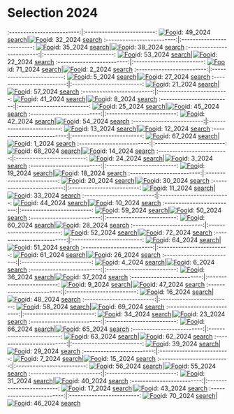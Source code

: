 # Selection 2024

:-------------------------:|:-------------------------:
[![Foo](https://visualcommunicationdesign.github.io/content/2024/49.jpg)](https://visualcommunicationdesign.github.io/content/2024/49.jpg)id: 49_2024 [search](https://www.bing.com/images/search?view=detailv2&iss=sbi&form=SBIVSP&sbisrc=UrlPaste&q=imgurl:https://visualcommunicationdesign.github.io/content/2024/49.jpg)|[![Foo](https://visualcommunicationdesign.github.io/content/2024/32.jpg)](https://visualcommunicationdesign.github.io/content/2024/32.jpg)id: 32_2024 [search](https://www.bing.com/images/search?view=detailv2&iss=sbi&form=SBIVSP&sbisrc=UrlPaste&q=imgurl:https://visualcommunicationdesign.github.io/content/2024/32.jpg)
:-------------------------:|:-------------------------:
[![Foo](https://visualcommunicationdesign.github.io/content/2024/35.jpg)](https://visualcommunicationdesign.github.io/content/2024/35.jpg)id: 35_2024 [search](https://www.bing.com/images/search?view=detailv2&iss=sbi&form=SBIVSP&sbisrc=UrlPaste&q=imgurl:https://visualcommunicationdesign.github.io/content/2024/35.jpg)|[![Foo](https://visualcommunicationdesign.github.io/content/2024/38.jpg)](https://visualcommunicationdesign.github.io/content/2024/38.jpg)id: 38_2024 [search](https://www.bing.com/images/search?view=detailv2&iss=sbi&form=SBIVSP&sbisrc=UrlPaste&q=imgurl:https://visualcommunicationdesign.github.io/content/2024/38.jpg)
:-------------------------:|:-------------------------:
[![Foo](https://visualcommunicationdesign.github.io/content/2024/53.jpg)](https://visualcommunicationdesign.github.io/content/2024/53.jpg)id: 53_2024 [search](https://www.bing.com/images/search?view=detailv2&iss=sbi&form=SBIVSP&sbisrc=UrlPaste&q=imgurl:https://visualcommunicationdesign.github.io/content/2024/53.jpg)|[![Foo](https://visualcommunicationdesign.github.io/content/2024/22.jpg)](https://visualcommunicationdesign.github.io/content/2024/22.jpg)id: 22_2024 [search](https://www.bing.com/images/search?view=detailv2&iss=sbi&form=SBIVSP&sbisrc=UrlPaste&q=imgurl:https://visualcommunicationdesign.github.io/content/2024/22.jpg)
:-------------------------:|:-------------------------:
[![Foo](https://visualcommunicationdesign.github.io/content/2024/71.jpg)](https://visualcommunicationdesign.github.io/content/2024/71.jpg)id: 71_2024 [search](https://www.bing.com/images/search?view=detailv2&iss=sbi&form=SBIVSP&sbisrc=UrlPaste&q=imgurl:https://visualcommunicationdesign.github.io/content/2024/71.jpg)|[![Foo](https://visualcommunicationdesign.github.io/content/2024/2.jpg)](https://visualcommunicationdesign.github.io/content/2024/2.jpg)id: 2_2024 [search](https://www.bing.com/images/search?view=detailv2&iss=sbi&form=SBIVSP&sbisrc=UrlPaste&q=imgurl:https://visualcommunicationdesign.github.io/content/2024/2.jpg)
:-------------------------:|:-------------------------:
[![Foo](https://visualcommunicationdesign.github.io/content/2024/5.jpg)](https://visualcommunicationdesign.github.io/content/2024/5.jpg)id: 5_2024 [search](https://www.bing.com/images/search?view=detailv2&iss=sbi&form=SBIVSP&sbisrc=UrlPaste&q=imgurl:https://visualcommunicationdesign.github.io/content/2024/5.jpg)|[![Foo](https://visualcommunicationdesign.github.io/content/2024/27.jpg)](https://visualcommunicationdesign.github.io/content/2024/27.jpg)id: 27_2024 [search](https://www.bing.com/images/search?view=detailv2&iss=sbi&form=SBIVSP&sbisrc=UrlPaste&q=imgurl:https://visualcommunicationdesign.github.io/content/2024/27.jpg)
:-------------------------:|:-------------------------:
[![Foo](https://visualcommunicationdesign.github.io/content/2024/21.jpg)](https://visualcommunicationdesign.github.io/content/2024/21.jpg)id: 21_2024 [search](https://www.bing.com/images/search?view=detailv2&iss=sbi&form=SBIVSP&sbisrc=UrlPaste&q=imgurl:https://visualcommunicationdesign.github.io/content/2024/21.jpg)|[![Foo](https://visualcommunicationdesign.github.io/content/2024/57.jpg)](https://visualcommunicationdesign.github.io/content/2024/57.jpg)id: 57_2024 [search](https://www.bing.com/images/search?view=detailv2&iss=sbi&form=SBIVSP&sbisrc=UrlPaste&q=imgurl:https://visualcommunicationdesign.github.io/content/2024/57.jpg)
:-------------------------:|:-------------------------:
[![Foo](https://visualcommunicationdesign.github.io/content/2024/41.jpg)](https://visualcommunicationdesign.github.io/content/2024/41.jpg)id: 41_2024 [search](https://www.bing.com/images/search?view=detailv2&iss=sbi&form=SBIVSP&sbisrc=UrlPaste&q=imgurl:https://visualcommunicationdesign.github.io/content/2024/41.jpg)|[![Foo](https://visualcommunicationdesign.github.io/content/2024/8.jpg)](https://visualcommunicationdesign.github.io/content/2024/8.jpg)id: 8_2024 [search](https://www.bing.com/images/search?view=detailv2&iss=sbi&form=SBIVSP&sbisrc=UrlPaste&q=imgurl:https://visualcommunicationdesign.github.io/content/2024/8.jpg)
:-------------------------:|:-------------------------:
[![Foo](https://visualcommunicationdesign.github.io/content/2024/25.jpg)](https://visualcommunicationdesign.github.io/content/2024/25.jpg)id: 25_2024 [search](https://www.bing.com/images/search?view=detailv2&iss=sbi&form=SBIVSP&sbisrc=UrlPaste&q=imgurl:https://visualcommunicationdesign.github.io/content/2024/25.jpg)|[![Foo](https://visualcommunicationdesign.github.io/content/2024/45.jpg)](https://visualcommunicationdesign.github.io/content/2024/45.jpg)id: 45_2024 [search](https://www.bing.com/images/search?view=detailv2&iss=sbi&form=SBIVSP&sbisrc=UrlPaste&q=imgurl:https://visualcommunicationdesign.github.io/content/2024/45.jpg)
:-------------------------:|:-------------------------:
[![Foo](https://visualcommunicationdesign.github.io/content/2024/42.jpg)](https://visualcommunicationdesign.github.io/content/2024/42.jpg)id: 42_2024 [search](https://www.bing.com/images/search?view=detailv2&iss=sbi&form=SBIVSP&sbisrc=UrlPaste&q=imgurl:https://visualcommunicationdesign.github.io/content/2024/42.jpg)|[![Foo](https://visualcommunicationdesign.github.io/content/2024/54.jpg)](https://visualcommunicationdesign.github.io/content/2024/54.jpg)id: 54_2024 [search](https://www.bing.com/images/search?view=detailv2&iss=sbi&form=SBIVSP&sbisrc=UrlPaste&q=imgurl:https://visualcommunicationdesign.github.io/content/2024/54.jpg)
:-------------------------:|:-------------------------:
[![Foo](https://visualcommunicationdesign.github.io/content/2024/13.jpg)](https://visualcommunicationdesign.github.io/content/2024/13.jpg)id: 13_2024 [search](https://www.bing.com/images/search?view=detailv2&iss=sbi&form=SBIVSP&sbisrc=UrlPaste&q=imgurl:https://visualcommunicationdesign.github.io/content/2024/13.jpg)|[![Foo](https://visualcommunicationdesign.github.io/content/2024/12.jpg)](https://visualcommunicationdesign.github.io/content/2024/12.jpg)id: 12_2024 [search](https://www.bing.com/images/search?view=detailv2&iss=sbi&form=SBIVSP&sbisrc=UrlPaste&q=imgurl:https://visualcommunicationdesign.github.io/content/2024/12.jpg)
:-------------------------:|:-------------------------:
[![Foo](https://visualcommunicationdesign.github.io/content/2024/67.jpg)](https://visualcommunicationdesign.github.io/content/2024/67.jpg)id: 67_2024 [search](https://www.bing.com/images/search?view=detailv2&iss=sbi&form=SBIVSP&sbisrc=UrlPaste&q=imgurl:https://visualcommunicationdesign.github.io/content/2024/67.jpg)|[![Foo](https://visualcommunicationdesign.github.io/content/2024/1.jpg)](https://visualcommunicationdesign.github.io/content/2024/1.jpg)id: 1_2024 [search](https://www.bing.com/images/search?view=detailv2&iss=sbi&form=SBIVSP&sbisrc=UrlPaste&q=imgurl:https://visualcommunicationdesign.github.io/content/2024/1.jpg)
:-------------------------:|:-------------------------:
[![Foo](https://visualcommunicationdesign.github.io/content/2024/68.jpg)](https://visualcommunicationdesign.github.io/content/2024/68.jpg)id: 68_2024 [search](https://www.bing.com/images/search?view=detailv2&iss=sbi&form=SBIVSP&sbisrc=UrlPaste&q=imgurl:https://visualcommunicationdesign.github.io/content/2024/68.jpg)|[![Foo](https://visualcommunicationdesign.github.io/content/2024/14.jpg)](https://visualcommunicationdesign.github.io/content/2024/14.jpg)id: 14_2024 [search](https://www.bing.com/images/search?view=detailv2&iss=sbi&form=SBIVSP&sbisrc=UrlPaste&q=imgurl:https://visualcommunicationdesign.github.io/content/2024/14.jpg)
:-------------------------:|:-------------------------:
[![Foo](https://visualcommunicationdesign.github.io/content/2024/24.jpg)](https://visualcommunicationdesign.github.io/content/2024/24.jpg)id: 24_2024 [search](https://www.bing.com/images/search?view=detailv2&iss=sbi&form=SBIVSP&sbisrc=UrlPaste&q=imgurl:https://visualcommunicationdesign.github.io/content/2024/24.jpg)|[![Foo](https://visualcommunicationdesign.github.io/content/2024/3.jpg)](https://visualcommunicationdesign.github.io/content/2024/3.jpg)id: 3_2024 [search](https://www.bing.com/images/search?view=detailv2&iss=sbi&form=SBIVSP&sbisrc=UrlPaste&q=imgurl:https://visualcommunicationdesign.github.io/content/2024/3.jpg)
:-------------------------:|:-------------------------:
[![Foo](https://visualcommunicationdesign.github.io/content/2024/19.jpg)](https://visualcommunicationdesign.github.io/content/2024/19.jpg)id: 19_2024 [search](https://www.bing.com/images/search?view=detailv2&iss=sbi&form=SBIVSP&sbisrc=UrlPaste&q=imgurl:https://visualcommunicationdesign.github.io/content/2024/19.jpg)|[![Foo](https://visualcommunicationdesign.github.io/content/2024/18.jpg)](https://visualcommunicationdesign.github.io/content/2024/18.jpg)id: 18_2024 [search](https://www.bing.com/images/search?view=detailv2&iss=sbi&form=SBIVSP&sbisrc=UrlPaste&q=imgurl:https://visualcommunicationdesign.github.io/content/2024/18.jpg)
:-------------------------:|:-------------------------:
[![Foo](https://visualcommunicationdesign.github.io/content/2024/20.jpg)](https://visualcommunicationdesign.github.io/content/2024/20.jpg)id: 20_2024 [search](https://www.bing.com/images/search?view=detailv2&iss=sbi&form=SBIVSP&sbisrc=UrlPaste&q=imgurl:https://visualcommunicationdesign.github.io/content/2024/20.jpg)|[![Foo](https://visualcommunicationdesign.github.io/content/2024/30.jpg)](https://visualcommunicationdesign.github.io/content/2024/30.jpg)id: 30_2024 [search](https://www.bing.com/images/search?view=detailv2&iss=sbi&form=SBIVSP&sbisrc=UrlPaste&q=imgurl:https://visualcommunicationdesign.github.io/content/2024/30.jpg)
:-------------------------:|:-------------------------:
[![Foo](https://visualcommunicationdesign.github.io/content/2024/11.jpg)](https://visualcommunicationdesign.github.io/content/2024/11.jpg)id: 11_2024 [search](https://www.bing.com/images/search?view=detailv2&iss=sbi&form=SBIVSP&sbisrc=UrlPaste&q=imgurl:https://visualcommunicationdesign.github.io/content/2024/11.jpg)|[![Foo](https://visualcommunicationdesign.github.io/content/2024/33.jpg)](https://visualcommunicationdesign.github.io/content/2024/33.jpg)id: 33_2024 [search](https://www.bing.com/images/search?view=detailv2&iss=sbi&form=SBIVSP&sbisrc=UrlPaste&q=imgurl:https://visualcommunicationdesign.github.io/content/2024/33.jpg)
:-------------------------:|:-------------------------:
[![Foo](https://visualcommunicationdesign.github.io/content/2024/44.jpg)](https://visualcommunicationdesign.github.io/content/2024/44.jpg)id: 44_2024 [search](https://www.bing.com/images/search?view=detailv2&iss=sbi&form=SBIVSP&sbisrc=UrlPaste&q=imgurl:https://visualcommunicationdesign.github.io/content/2024/44.jpg)|[![Foo](https://visualcommunicationdesign.github.io/content/2024/10.jpg)](https://visualcommunicationdesign.github.io/content/2024/10.jpg)id: 10_2024 [search](https://www.bing.com/images/search?view=detailv2&iss=sbi&form=SBIVSP&sbisrc=UrlPaste&q=imgurl:https://visualcommunicationdesign.github.io/content/2024/10.jpg)
:-------------------------:|:-------------------------:
[![Foo](https://visualcommunicationdesign.github.io/content/2024/59.jpg)](https://visualcommunicationdesign.github.io/content/2024/59.jpg)id: 59_2024 [search](https://www.bing.com/images/search?view=detailv2&iss=sbi&form=SBIVSP&sbisrc=UrlPaste&q=imgurl:https://visualcommunicationdesign.github.io/content/2024/59.jpg)|[![Foo](https://visualcommunicationdesign.github.io/content/2024/50.jpg)](https://visualcommunicationdesign.github.io/content/2024/50.jpg)id: 50_2024 [search](https://www.bing.com/images/search?view=detailv2&iss=sbi&form=SBIVSP&sbisrc=UrlPaste&q=imgurl:https://visualcommunicationdesign.github.io/content/2024/50.jpg)
:-------------------------:|:-------------------------:
[![Foo](https://visualcommunicationdesign.github.io/content/2024/60.jpg)](https://visualcommunicationdesign.github.io/content/2024/60.jpg)id: 60_2024 [search](https://www.bing.com/images/search?view=detailv2&iss=sbi&form=SBIVSP&sbisrc=UrlPaste&q=imgurl:https://visualcommunicationdesign.github.io/content/2024/60.jpg)|[![Foo](https://visualcommunicationdesign.github.io/content/2024/28.jpg)](https://visualcommunicationdesign.github.io/content/2024/28.jpg)id: 28_2024 [search](https://www.bing.com/images/search?view=detailv2&iss=sbi&form=SBIVSP&sbisrc=UrlPaste&q=imgurl:https://visualcommunicationdesign.github.io/content/2024/28.jpg)
:-------------------------:|:-------------------------:
[![Foo](https://visualcommunicationdesign.github.io/content/2024/52.jpg)](https://visualcommunicationdesign.github.io/content/2024/52.jpg)id: 52_2024 [search](https://www.bing.com/images/search?view=detailv2&iss=sbi&form=SBIVSP&sbisrc=UrlPaste&q=imgurl:https://visualcommunicationdesign.github.io/content/2024/52.jpg)|[![Foo](https://visualcommunicationdesign.github.io/content/2024/72.jpg)](https://visualcommunicationdesign.github.io/content/2024/72.jpg)id: 72_2024 [search](https://www.bing.com/images/search?view=detailv2&iss=sbi&form=SBIVSP&sbisrc=UrlPaste&q=imgurl:https://visualcommunicationdesign.github.io/content/2024/72.jpg)
:-------------------------:|:-------------------------:
[![Foo](https://visualcommunicationdesign.github.io/content/2024/64.jpg)](https://visualcommunicationdesign.github.io/content/2024/64.jpg)id: 64_2024 [search](https://www.bing.com/images/search?view=detailv2&iss=sbi&form=SBIVSP&sbisrc=UrlPaste&q=imgurl:https://visualcommunicationdesign.github.io/content/2024/64.jpg)|[![Foo](https://visualcommunicationdesign.github.io/content/2024/51.jpg)](https://visualcommunicationdesign.github.io/content/2024/51.jpg)id: 51_2024 [search](https://www.bing.com/images/search?view=detailv2&iss=sbi&form=SBIVSP&sbisrc=UrlPaste&q=imgurl:https://visualcommunicationdesign.github.io/content/2024/51.jpg)
:-------------------------:|:-------------------------:
[![Foo](https://visualcommunicationdesign.github.io/content/2024/61.jpg)](https://visualcommunicationdesign.github.io/content/2024/61.jpg)id: 61_2024 [search](https://www.bing.com/images/search?view=detailv2&iss=sbi&form=SBIVSP&sbisrc=UrlPaste&q=imgurl:https://visualcommunicationdesign.github.io/content/2024/61.jpg)|[![Foo](https://visualcommunicationdesign.github.io/content/2024/26.jpg)](https://visualcommunicationdesign.github.io/content/2024/26.jpg)id: 26_2024 [search](https://www.bing.com/images/search?view=detailv2&iss=sbi&form=SBIVSP&sbisrc=UrlPaste&q=imgurl:https://visualcommunicationdesign.github.io/content/2024/26.jpg)
:-------------------------:|:-------------------------:
[![Foo](https://visualcommunicationdesign.github.io/content/2024/4.jpg)](https://visualcommunicationdesign.github.io/content/2024/4.jpg)id: 4_2024 [search](https://www.bing.com/images/search?view=detailv2&iss=sbi&form=SBIVSP&sbisrc=UrlPaste&q=imgurl:https://visualcommunicationdesign.github.io/content/2024/4.jpg)|[![Foo](https://visualcommunicationdesign.github.io/content/2024/6.jpg)](https://visualcommunicationdesign.github.io/content/2024/6.jpg)id: 6_2024 [search](https://www.bing.com/images/search?view=detailv2&iss=sbi&form=SBIVSP&sbisrc=UrlPaste&q=imgurl:https://visualcommunicationdesign.github.io/content/2024/6.jpg)
:-------------------------:|:-------------------------:
[![Foo](https://visualcommunicationdesign.github.io/content/2024/36.jpg)](https://visualcommunicationdesign.github.io/content/2024/36.jpg)id: 36_2024 [search](https://www.bing.com/images/search?view=detailv2&iss=sbi&form=SBIVSP&sbisrc=UrlPaste&q=imgurl:https://visualcommunicationdesign.github.io/content/2024/36.jpg)|[![Foo](https://visualcommunicationdesign.github.io/content/2024/37.jpg)](https://visualcommunicationdesign.github.io/content/2024/37.jpg)id: 37_2024 [search](https://www.bing.com/images/search?view=detailv2&iss=sbi&form=SBIVSP&sbisrc=UrlPaste&q=imgurl:https://visualcommunicationdesign.github.io/content/2024/37.jpg)
:-------------------------:|:-------------------------:
[![Foo](https://visualcommunicationdesign.github.io/content/2024/9.jpg)](https://visualcommunicationdesign.github.io/content/2024/9.jpg)id: 9_2024 [search](https://www.bing.com/images/search?view=detailv2&iss=sbi&form=SBIVSP&sbisrc=UrlPaste&q=imgurl:https://visualcommunicationdesign.github.io/content/2024/9.jpg)|[![Foo](https://visualcommunicationdesign.github.io/content/2024/47.jpg)](https://visualcommunicationdesign.github.io/content/2024/47.jpg)id: 47_2024 [search](https://www.bing.com/images/search?view=detailv2&iss=sbi&form=SBIVSP&sbisrc=UrlPaste&q=imgurl:https://visualcommunicationdesign.github.io/content/2024/47.jpg)
:-------------------------:|:-------------------------:
[![Foo](https://visualcommunicationdesign.github.io/content/2024/16.jpg)](https://visualcommunicationdesign.github.io/content/2024/16.jpg)id: 16_2024 [search](https://www.bing.com/images/search?view=detailv2&iss=sbi&form=SBIVSP&sbisrc=UrlPaste&q=imgurl:https://visualcommunicationdesign.github.io/content/2024/16.jpg)|[![Foo](https://visualcommunicationdesign.github.io/content/2024/48.jpg)](https://visualcommunicationdesign.github.io/content/2024/48.jpg)id: 48_2024 [search](https://www.bing.com/images/search?view=detailv2&iss=sbi&form=SBIVSP&sbisrc=UrlPaste&q=imgurl:https://visualcommunicationdesign.github.io/content/2024/48.jpg)
:-------------------------:|:-------------------------:
[![Foo](https://visualcommunicationdesign.github.io/content/2024/58.jpg)](https://visualcommunicationdesign.github.io/content/2024/58.jpg)id: 58_2024 [search](https://www.bing.com/images/search?view=detailv2&iss=sbi&form=SBIVSP&sbisrc=UrlPaste&q=imgurl:https://visualcommunicationdesign.github.io/content/2024/58.jpg)|[![Foo](https://visualcommunicationdesign.github.io/content/2024/69.jpg)](https://visualcommunicationdesign.github.io/content/2024/69.jpg)id: 69_2024 [search](https://www.bing.com/images/search?view=detailv2&iss=sbi&form=SBIVSP&sbisrc=UrlPaste&q=imgurl:https://visualcommunicationdesign.github.io/content/2024/69.jpg)
:-------------------------:|:-------------------------:
[![Foo](https://visualcommunicationdesign.github.io/content/2024/34.jpg)](https://visualcommunicationdesign.github.io/content/2024/34.jpg)id: 34_2024 [search](https://www.bing.com/images/search?view=detailv2&iss=sbi&form=SBIVSP&sbisrc=UrlPaste&q=imgurl:https://visualcommunicationdesign.github.io/content/2024/34.jpg)|[![Foo](https://visualcommunicationdesign.github.io/content/2024/23.jpg)](https://visualcommunicationdesign.github.io/content/2024/23.jpg)id: 23_2024 [search](https://www.bing.com/images/search?view=detailv2&iss=sbi&form=SBIVSP&sbisrc=UrlPaste&q=imgurl:https://visualcommunicationdesign.github.io/content/2024/23.jpg)
:-------------------------:|:-------------------------:
[![Foo](https://visualcommunicationdesign.github.io/content/2024/66.jpg)](https://visualcommunicationdesign.github.io/content/2024/66.jpg)id: 66_2024 [search](https://www.bing.com/images/search?view=detailv2&iss=sbi&form=SBIVSP&sbisrc=UrlPaste&q=imgurl:https://visualcommunicationdesign.github.io/content/2024/66.jpg)|[![Foo](https://visualcommunicationdesign.github.io/content/2024/65.jpg)](https://visualcommunicationdesign.github.io/content/2024/65.jpg)id: 65_2024 [search](https://www.bing.com/images/search?view=detailv2&iss=sbi&form=SBIVSP&sbisrc=UrlPaste&q=imgurl:https://visualcommunicationdesign.github.io/content/2024/65.jpg)
:-------------------------:|:-------------------------:
[![Foo](https://visualcommunicationdesign.github.io/content/2024/63.jpg)](https://visualcommunicationdesign.github.io/content/2024/63.jpg)id: 63_2024 [search](https://www.bing.com/images/search?view=detailv2&iss=sbi&form=SBIVSP&sbisrc=UrlPaste&q=imgurl:https://visualcommunicationdesign.github.io/content/2024/63.jpg)|[![Foo](https://visualcommunicationdesign.github.io/content/2024/62.jpg)](https://visualcommunicationdesign.github.io/content/2024/62.jpg)id: 62_2024 [search](https://www.bing.com/images/search?view=detailv2&iss=sbi&form=SBIVSP&sbisrc=UrlPaste&q=imgurl:https://visualcommunicationdesign.github.io/content/2024/62.jpg)
:-------------------------:|:-------------------------:
[![Foo](https://visualcommunicationdesign.github.io/content/2024/39.jpg)](https://visualcommunicationdesign.github.io/content/2024/39.jpg)id: 39_2024 [search](https://www.bing.com/images/search?view=detailv2&iss=sbi&form=SBIVSP&sbisrc=UrlPaste&q=imgurl:https://visualcommunicationdesign.github.io/content/2024/39.jpg)|[![Foo](https://visualcommunicationdesign.github.io/content/2024/29.jpg)](https://visualcommunicationdesign.github.io/content/2024/29.jpg)id: 29_2024 [search](https://www.bing.com/images/search?view=detailv2&iss=sbi&form=SBIVSP&sbisrc=UrlPaste&q=imgurl:https://visualcommunicationdesign.github.io/content/2024/29.jpg)
:-------------------------:|:-------------------------:
[![Foo](https://visualcommunicationdesign.github.io/content/2024/7.jpg)](https://visualcommunicationdesign.github.io/content/2024/7.jpg)id: 7_2024 [search](https://www.bing.com/images/search?view=detailv2&iss=sbi&form=SBIVSP&sbisrc=UrlPaste&q=imgurl:https://visualcommunicationdesign.github.io/content/2024/7.jpg)|[![Foo](https://visualcommunicationdesign.github.io/content/2024/15.jpg)](https://visualcommunicationdesign.github.io/content/2024/15.jpg)id: 15_2024 [search](https://www.bing.com/images/search?view=detailv2&iss=sbi&form=SBIVSP&sbisrc=UrlPaste&q=imgurl:https://visualcommunicationdesign.github.io/content/2024/15.jpg)
:-------------------------:|:-------------------------:
[![Foo](https://visualcommunicationdesign.github.io/content/2024/56.jpg)](https://visualcommunicationdesign.github.io/content/2024/56.jpg)id: 56_2024 [search](https://www.bing.com/images/search?view=detailv2&iss=sbi&form=SBIVSP&sbisrc=UrlPaste&q=imgurl:https://visualcommunicationdesign.github.io/content/2024/56.jpg)|[![Foo](https://visualcommunicationdesign.github.io/content/2024/55.jpg)](https://visualcommunicationdesign.github.io/content/2024/55.jpg)id: 55_2024 [search](https://www.bing.com/images/search?view=detailv2&iss=sbi&form=SBIVSP&sbisrc=UrlPaste&q=imgurl:https://visualcommunicationdesign.github.io/content/2024/55.jpg)
:-------------------------:|:-------------------------:
[![Foo](https://visualcommunicationdesign.github.io/content/2024/31.jpg)](https://visualcommunicationdesign.github.io/content/2024/31.jpg)id: 31_2024 [search](https://www.bing.com/images/search?view=detailv2&iss=sbi&form=SBIVSP&sbisrc=UrlPaste&q=imgurl:https://visualcommunicationdesign.github.io/content/2024/31.jpg)|[![Foo](https://visualcommunicationdesign.github.io/content/2024/40.jpg)](https://visualcommunicationdesign.github.io/content/2024/40.jpg)id: 40_2024 [search](https://www.bing.com/images/search?view=detailv2&iss=sbi&form=SBIVSP&sbisrc=UrlPaste&q=imgurl:https://visualcommunicationdesign.github.io/content/2024/40.jpg)
:-------------------------:|:-------------------------:
[![Foo](https://visualcommunicationdesign.github.io/content/2024/17.jpg)](https://visualcommunicationdesign.github.io/content/2024/17.jpg)id: 17_2024 [search](https://www.bing.com/images/search?view=detailv2&iss=sbi&form=SBIVSP&sbisrc=UrlPaste&q=imgurl:https://visualcommunicationdesign.github.io/content/2024/17.jpg)|[![Foo](https://visualcommunicationdesign.github.io/content/2024/43.jpg)](https://visualcommunicationdesign.github.io/content/2024/43.jpg)id: 43_2024 [search](https://www.bing.com/images/search?view=detailv2&iss=sbi&form=SBIVSP&sbisrc=UrlPaste&q=imgurl:https://visualcommunicationdesign.github.io/content/2024/43.jpg)
:-------------------------:|:-------------------------:
[![Foo](https://visualcommunicationdesign.github.io/content/2024/70.jpg)](https://visualcommunicationdesign.github.io/content/2024/70.jpg)id: 70_2024 [search](https://www.bing.com/images/search?view=detailv2&iss=sbi&form=SBIVSP&sbisrc=UrlPaste&q=imgurl:https://visualcommunicationdesign.github.io/content/2024/70.jpg)|[![Foo](https://visualcommunicationdesign.github.io/content/2024/46.jpg)](https://visualcommunicationdesign.github.io/content/2024/46.jpg)id: 46_2024 [search](https://www.bing.com/images/search?view=detailv2&iss=sbi&form=SBIVSP&sbisrc=UrlPaste&q=imgurl:https://visualcommunicationdesign.github.io/content/2024/46.jpg)
